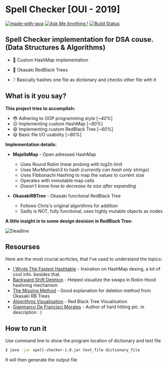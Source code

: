 # Spell Checker [OUI - 2019]

[![made-with-java](https://img.shields.io/badge/Made%20with-Java-1f425f.svg)](https://www.python.org/) [![Ask Me Anything !](https://img.shields.io/badge/Ask%20me-anything-1abc9c.svg)](https://GitHub.com/Naereen/ama) [![Build Status](https://img.shields.io/badge/license-Coffeware-yellowgreen.svg)](https://img.shields.io/badge/license-Coffeware-yellowgreen.svg)

## Spell Checker implementation for DSA couse. (Data Structures & Algorithms)



- :japan: Custom HashMap implementation 
    
- :palm_tree: Okasaki RedBlack Trees
    
- :grey_question: Basically hashes one file as dictionary and checks other file with it
    
 

## What is it you say?

**This project tries to accomplish:**

- :flushed: Adhering to OOP programming style [*~40%*]
- :relieved: Implementing custom HashMap [*~90%*]
- :anguished: Implementing custom RedBlack Tree [*~60%*]
- :smiley: Basic file I/O usability [*~80%*]

**Implementation details:**

- **MajellaMap** - Open adressed HashMap
	- Uses Round Robin linear probing with log2n limit
	- Uses MurMurHash3 to hash *(currently can hash only strings)*
	- Uses Fibbonachi Hashing to map the values to current size
	- Operates with immutable map cells
	- *Doesn't know how to decrease its size after expanding*

- **OkasakiRBTree** - Okasaki funcitonal RedBlack Tree
	- Follows Chris's original algorithms for addition
	- Sadly is NOT, fully functional, uses highly mutable objects as nodes

**A little insight in to some design desision in RedBlack Tree:**

![Deadline](https://melmeric.files.wordpress.com/2011/02/codequality.png) 



## Resourses 

Here are the most crucial acrticles, that I've used to understand the topics:

* [I Wrote The Fastest Hashtable] - Insiration on HashMap desing, a lot of cool info. besides that. 
* [Backward Shift Deletion] - Helped visualize the swaps in Robin Hood hashning mechanism
* [The Missing Method] - Good explanation for deletion method from Okasaki RB Trees
* [Algorithms Visualisation] - Red Black Tree Visualisation
* [Gianmarco De Francisci Morales] -  Author of hard hitting pic. in description : )

## How to run it

Use command line to show the program location of dictionary and text file

```sh
$ java -jar spell-checker-1.0.jar text_file dictionary_file
```
It will then generate the output file

   [I Wrote The Fastest Hashtable]: <https://probablydance.com/2017/02/26/i-wrote-the-fastest-hashtable>
   [Algorithms Visualisation]: <https://www.cs.usfca.edu/~galles/visualization/RedBlack.html>
   [The Missing Method]:  <http://matt.might.net/articles/red-black-delete/>
   [Backward Shift Deletion]: <http://codecapsule.com/2013/11/17/robin-hood-hashing-backward-shift-deletion/>
   
   [Gianmarco De Francisci Morales]: <https://gdfm.me/author/melmeric/>

